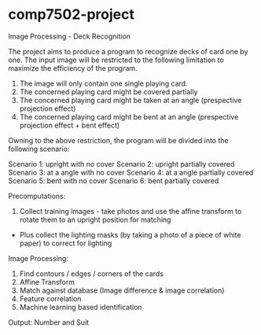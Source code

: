 # comp7502-project

Image Processing - Deck Recognition

The project aims to produce a program to recognize decks of card one by one. The input image will be restricted to the following limitation to maximize the efficiency of the program.

1) The image will only contain one single playing card.
2) The concerned playing card might be covered partially
3) The concerned playing card might be taken at an angle (prespective projection effect)
4) The concerned playing card might be bent at an angle (prespective projection effect + bent effect)

Owning to the above restriction, the program will be divided into the following scenario:

Scenario 1: upright with no cover
Scenario 2: upright partially covered
Scenario 3: at a angle with no cover
Scenario 4: at a angle partially covered
Scenario 5: bent with no cover
Scenario 6: bent partially covered

Precomputations:

1) Collect training images - take photos and use the affine transform to rotate them to an upright position for matching
 + Plus collect the lighting masks (by taking a photo of a piece of white paper) to correct for lighting

Image Processing:

1) Find contours / edges / corners of the cards 
2) Affine Transform
3) Match against database (Image difference & image correlation)
4) Feature correlation 
5) Machine learning based identification

Output:
Number and Suit
